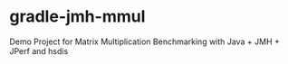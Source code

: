 # gradle-jmh-mmul
Demo Project for Matrix Multiplication Benchmarking with Java + JMH + JPerf and hsdis
